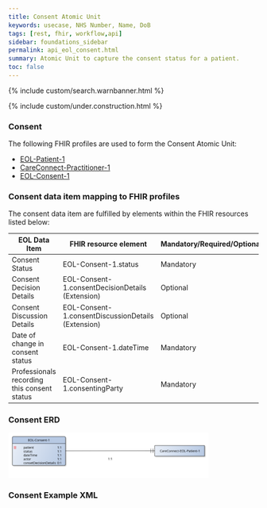 ```yaml
---
title: Consent Atomic Unit
keywords: usecase, NHS Number, Name, DoB
tags: [rest, fhir, workflow,api]
sidebar: foundations_sidebar
permalink: api_eol_consent.html
summary: Atomic Unit to capture the consent status for a patient.
toc: false
---
```

{% include custom/search.warnbanner.html %}

{% include custom/under.construction.html %}

### Consent ###


The following FHIR profiles are used to form the Consent Atomic Unit:

- [EOL-Patient-1](https://fhir.nhs.uk/STU3/StructureDefinition/EOL-Patient-1)
- [CareConnect-Practitioner-1](https://fhir.nhs.uk/STU3/StructureDefinition/CareConnect-Practitioner-1)
- [EOL-Consent-1](https://fhir.nhs.uk/STU3/StructureDefinition/EOL-Consent-1)

### Consent data item mapping to FHIR profiles ###

The consent data item are fulfilled by elements within the FHIR resources listed below:

| EOL Data Item                       | FHIR resource element                                                   | Mandatory/Required/Optional |
|-------------------------------------|-------------------------------------------------------------------------|-----------------------------|
| Consent Status        		       | EOL-Consent-1.status          | Mandatory                   |
| Consent Decision Details | EOL-Consent-1.consentDecisionDetails (Extension) | Optional |
| Consent Discussion Details | EOL-Consent-1.consentDiscussionDetails (Extension) |Optional |
| Date of change in consent status	| EOL-Consent-1.dateTime | Mandatory |
| Professionals recording this consent status	| EOL-Consent-1.consentingParty |Mandatory |

### Consent ERD ###

<img src="images/erd/erd-consent.svg" style="width:80%;max-width: 80%;">

### Consent Example XML ###

<script src="https://gist.github.com/IOPS-DEV/4ffee155fba48bfe2d6891ab80561b6d.js"></script>



